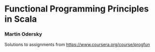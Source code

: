 # Functional Programming Principles in Scala
### Martin Odersky

Solutions to assignments from https://www.coursera.org/course/progfun